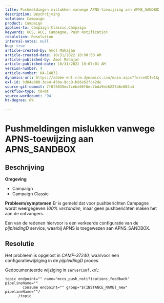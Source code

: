 ```yaml
---
title: Pushmeldingen mislukken vanwege APNS-toewijzing aan APNS_SANDBOX
description: Beschrijving
solution: Campaign
product: Campaign
applies-to: Campaign Classic,Campaign
keywords: KCS, ACC, Campagne, Push Notification
resolution: Resolution
internal-notes: null
bug: true
article-created-by: Amol Mahajan
article-created-date: 10/31/2022 10:00:50 AM
article-published-by: Amol Mahajan
article-published-date: 10/31/2022 10:07:01 AM
version-number: 4
article-number: KA-14832
dynamics-url: https://adobe-ent.crm.dynamics.com/main.aspx?forceUCI=1&pagetype=entityrecord&etn=knowledgearticle&id=858fafe5-0259-ed11-9561-6045bd006079
exl-id: bd84e888-3ea4-458a-9cc9-b86e62fc42de
source-git-commit: 7f0f5035ea7cebd60f6ec7bda9de6225b6c602a4
workflow-type: tm+mt
source-wordcount: '94'
ht-degree: 6%

---
```


# Pushmeldingen mislukken vanwege APNS-toewijzing aan APNS_SANDBOX

## Beschrijving

<b>Omgeving</b>
- Campaign
- Campaign Classic



<b>Probleem/symptomen</b>
Er is gemeld dat voor pushberichten Campagne wordt weergegeven *100% verzonden,* maar geen pushberichten maken het aan de ontvangers.

Een van de redenen hiervoor is een verkeerde configuratie van de *pijpleidingD* service, waarbij APNS is toegewezen aan APNS_SANDBOX.


## Resolutie


Het probleem is opgelost in *CAMP-37240,* waarvoor een configuratiewijziging in de *pijpleidingD* proces.

Gedocumenteerde wijziging in `serverConf.xml`:


```
topic endpoint="" name="mccs_push_notifications_feedback" pipelineName=""
        consume endpoint="" group="$(INSTANCE_NAME)_new" pipelineName=""/
      /topic
```
